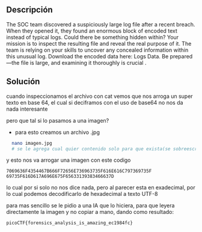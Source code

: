 ## Descripción 
The SOC team discovered a suspiciously large log file after a recent breach. When they opened it, they found an enormous block of encoded text instead of typical logs. Could there be something hidden within? Your mission is to inspect the resulting file and reveal the real purpose of it. The team is relying on your skills to uncover any concealed information within this unusual log. Download the encoded data here: Logs Data. Be prepared—the file is large, and examining it thoroughly is crucial .
## Solución
cuando inspeccionamos el archivo con cat vemos que nos arroga un super texto en base 64, el cual si deciframos con el uso de base64 no nos da nada interesante


pero que tal si lo pasamos a una imagen?

- para esto creamos un archivo .jpg 
```bash
  nano imagen.jpg
  # se le agrega cual quier contenido solo para que exista(se sobreescribira)
```

y esto nos va arrogar una imagen con este codigo
```
7069636F4354467B666F72656E736963735F616E616C797369735F 69735F616D617A696E675F65633139383466637D
```

lo cual por si solo no nos dice nada, pero al parecer esta en exadecimal, por lo cual podemos decodificarlo de hexadecimal a texto UTF-8

para mas sencillo se le pidio a una IA que lo hiciera,  para que leyera directamente la imagen y no copiar a mano, dando como resultado:

```
picoCTF{forensics_analysis_is_amazing_ec1984fc}
```


